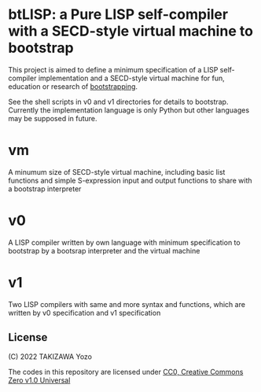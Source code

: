 # btLISP: a Pure LISP self-compiler with a SECD-style virtual machine to bootstrap

This project is aimed to define a minimum specification of a LISP self-compiler implementation and a SECD-style virtual machine for fun, education or research of [bootstrapping](https://en.wikipedia.org/wiki/Bootstrapping_(compilers)).

See the shell scripts in v0 and v1 directories for details to bootstrap. Currently the implementation language is only Python but other languages may be supposed in future.

# vm

A minumum size of SECD-style virtual machine, including basic list functions and simple S-expression input and output functions to share with a bootstrap interpreter

# v0

A LISP compiler written by own language with minimum specification to bootstrap by a bootsrap interpreter and the virtual machine

# v1

Two LISP compilers with same and more syntax and functions, which are written by v0 specification and v1 specification


## License

(C) 2022 TAKIZAWA Yozo

The codes in this repository are licensed under [CC0, Creative Commons Zero v1.0 Universal](https://creativecommons.org/publicdomain/zero/1.0/)

